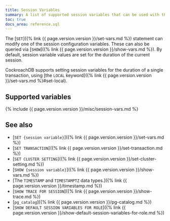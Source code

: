 ```yaml
---
title: Session Variables
summary: A list of supported session variables that can be used with the SET statement to modify the current configuration of the client session.
toc: true
docs_area: reference.sql
---
```


The [`SET`]({% link {{ page.version.version }}/set-vars.md %}) statement can modify one of the session configuration variables. These can also be queried via [`SHOW`]({% link {{ page.version.version }}/show-vars.md %}). By default, session variable values are set for the duration of the current session.

CockroachDB supports setting session variables for the duration of a single transaction, using [the `LOCAL` keyword]({% link {{ page.version.version }}/set-vars.md %}#set-local).

## Supported variables

{% include {{ page.version.version }}/misc/session-vars.md %}

## See also

- [`SET {session variable}`]({% link {{ page.version.version }}/set-vars.md %})
- [`SET TRANSACTION`]({% link {{ page.version.version }}/set-transaction.md %})
- [`SET CLUSTER SETTING`]({% link {{ page.version.version }}/set-cluster-setting.md %})
- [`SHOW {session variable}`]({% link {{ page.version.version }}/show-vars.md %})
- [The `TIMESTAMP` and `TIMESTAMPTZ` data types.]({% link {{ page.version.version }}/timestamp.md %})
- [`SHOW TRACE FOR SESSION`]({% link {{ page.version.version }}/show-trace.md %})
- [`pg_catalog`]({% link {{ page.version.version }}/pg-catalog.md %})
- [`SHOW DEFAULT SESSION VARIABLES FOR ROLE`]({% link {{ page.version.version }}/show-default-session-variables-for-role.md %})

